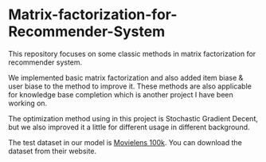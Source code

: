 # Matrix-factorization-for-Recommender-System

This repository focuses on some classic methods in matrix factorization for recommender system.


We implemented basic matrix factorization and also added item biase & user biase to the method to improve it. These methods are also applicable for knowledge base completion which is another project I have been working on.

The optimization method using in this project is Stochastic Gradient Decent, but we also improved it a little for different usage in different background.

The test dataset in our model is [Movielens 100k](http://grouplens.org/datasets/movielens/). You can download the dataset from their website.